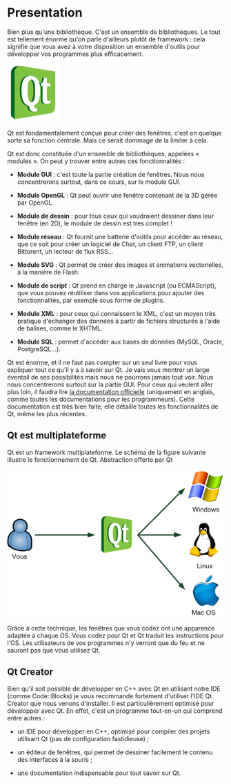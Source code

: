 # Presentation

Bien plus qu'une bibliothèque. C'est un ensemble de bibliothèques. Le tout est tellement énorme qu'on parle d'ailleurs plutôt de framework : cela signifie que vous avez à votre disposition un ensemble d'outils pour développer vos programmes plus efficacement.

![Logo Qt](logo_qt.png)

Qt est fondamentalement conçue pour créer des fenêtres, c'est en quelque sorte sa fonction centrale. Mais ce serait dommage de la limiter à cela.

Qt est donc constituée d'un ensemble de bibliothèques, appelées « modules ». On peut y trouver entre autres ces fonctionnalités :

* **Module GUI** : c'est toute la partie création de fenêtres. Nous nous concentrerons surtout, dans ce cours, sur le module GUI.

* **Module OpenGL** : Qt peut ouvrir une fenêtre contenant de la 3D gérée par OpenGL.

* **Module de dessin** : pour tous ceux qui voudraient dessiner dans leur fenêtre (en 2D), le module de dessin est très complet !

* **Module réseau** : Qt fournit une batterie d'outils pour accéder au réseau, que ce soit pour créer un logiciel de Chat, un client FTP, un client Bittorent, un lecteur de flux RSS…

* **Module SVG** : Qt permet de créer des images et animations vectorielles, à la manière de Flash.

* **Module de script** : Qt prend en charge le Javascript (ou ECMAScript), que vous pouvez réutiliser dans vos applications pour ajouter des fonctionnalités, par exemple sous forme de plugins.

* **Module XML** : pour ceux qui connaissent le XML, c'est un moyen très pratique d'échanger des données à partir de fichiers structurés à l'aide de balises, comme le XHTML.

* **Module SQL** : permet d'accéder aux bases de données (MySQL, Oracle, PostgreSQL…).

Qt est énorme, et il ne faut pas compter sur un seul livre pour vous expliquer tout ce qu'il y a à savoir sur Qt. Je vais vous montrer un large éventail de ses possibilités mais nous ne pourrons jamais tout voir. Nous nous concentrerons surtout sur la partie GUI.
Pour ceux qui veulent aller plus loin, il faudra lire [la documentation officielle](https://doc.qt.io/) (uniquement en anglais, comme toutes les documentations pour les programmeurs). Cette documentation est très bien faite, elle détaille toutes les fonctionnalités de Qt, même les plus récentes.

## Qt est multiplateforme

Qt est un framework multiplateforme. Le schéma de la figure suivante illustre le fonctionnement de Qt.
Abstraction offerte par Qt

![Logo Qt](qt_multi.png)

Grâce à cette technique, les fenêtres que vous codez ont une apparence adaptée à chaque OS. Vous codez pour Qt et Qt traduit les instructions pour l'OS. Les utilisateurs de vos programmes n'y verront que du feu et ne sauront pas que vous utilisez Qt.

## Qt Creator

Bien qu'il soit possible de développer en C++ avec Qt en utilisant notre IDE (comme Code::Blocks) je vous recommande fortement d'utiliser l'IDE Qt Creator que nous venons d'installer. Il est particulièrement optimisé pour développer avec Qt. En effet, c'est un programme tout-en-un qui comprend entre autres :

* un IDE pour développer en C++, optimisé pour compiler des projets utilisant Qt (pas de configuration fastidieuse) ;

* un éditeur de fenêtres, qui permet de dessiner facilement le contenu des interfaces à la souris ;

* une documentation indispensable pour tout savoir sur Qt.
